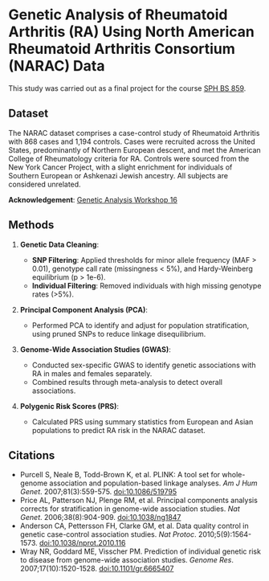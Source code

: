 # Genetic Analysis of Rheumatoid Arthritis (RA) Using North American Rheumatoid Arthritis Consortium (NARAC) Data

This study was carried out as a final project for the course [SPH BS 859](https://www.bu.edu/academics/sph/courses/sph-bs-859/). 

## Dataset

The NARAC dataset comprises a case-control study of Rheumatoid Arthritis with 868 cases and 1,194 controls. Cases were recruited across the United States, predominantly of Northern European descent, and met the American College of Rheumatology criteria for RA. Controls were sourced from the New York Cancer Project, with a slight enrichment for individuals of Southern European or Ashkenazi Jewish ancestry. All subjects are considered unrelated.

**Acknowledgement**: [Genetic Analysis Workshop 16](https://doi.org/10.1002/gepi.20464)

## Methods

1. **Genetic Data Cleaning**:
   - **SNP Filtering**: Applied thresholds for minor allele frequency (MAF > 0.01), genotype call rate (missingness < 5%), and Hardy-Weinberg equilibrium (p > 1e-6).
   - **Individual Filtering**: Removed individuals with high missing genotype rates (>5%).

2. **Principal Component Analysis (PCA)**:
   - Performed PCA to identify and adjust for population stratification, using pruned SNPs to reduce linkage disequilibrium.

3. **Genome-Wide Association Studies (GWAS)**:
   - Conducted sex-specific GWAS to identify genetic associations with RA in males and females separately.
   - Combined results through meta-analysis to detect overall associations.

4. **Polygenic Risk Scores (PRS)**:
   - Calculated PRS using summary statistics from European and Asian populations to predict RA risk in the NARAC dataset.

## Citations

- Purcell S, Neale B, Todd-Brown K, et al. PLINK: A tool set for whole-genome association and population-based linkage analyses. *Am J Hum Genet*. 2007;81(3):559-575. [doi:10.1086/519795](https://doi.org/10.1086/519795)
- Price AL, Patterson NJ, Plenge RM, et al. Principal components analysis corrects for stratification in genome-wide association studies. *Nat Genet*. 2006;38(8):904-909. [doi:10.1038/ng1847](https://doi.org/10.1038/ng1847)
- Anderson CA, Pettersson FH, Clarke GM, et al. Data quality control in genetic case-control association studies. *Nat Protoc*. 2010;5(9):1564-1573. [doi:10.1038/nprot.2010.116](https://doi.org/10.1038/nprot.2010.116)
- Wray NR, Goddard ME, Visscher PM. Prediction of individual genetic risk to disease from genome-wide association studies. *Genome Res*. 2007;17(10):1520-1528. [doi:10.1101/gr.6665407](https://doi.org/10.1101/gr.6665407)

